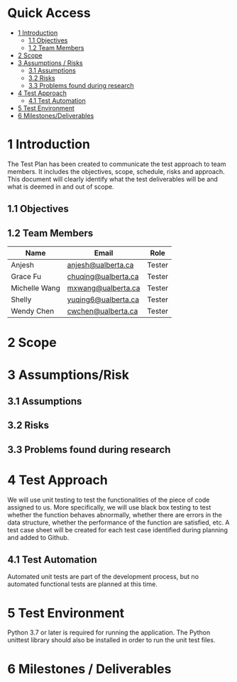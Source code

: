 # Quick Access

- [1 Introduction](#1-Introduction)
  - [1.1 Objectives](#11-objectives)
  - [1.2 Team Members](#12-Team-Members)
- [2 Scope](#2-Scope)
- [3 Assumptions / Risks](#3-assumptionsrisk)
  - [3.1 Assumptions](#31-Assumptions)
  - [3.2 Risks](#32-Risks)
  - [3.3 Problems found during research](#33-Problems-found-during-research)
- [4 Test Approach](#4-Test-Approach)
  - [4.1 Test Automation](#41-Test-Automation)
- [5 Test Environment](#5-Test-Environment)
- [6 Milestones/Deliverables](#6-milestones--deliverables)

# 1 Introduction

The Test Plan has been created to communicate the test approach to team members. It includes the objectives, scope, schedule, risks and approach. This document will clearly identify what the test deliverables will be and what is deemed in and out of scope.

## 1.1 Objectives

## 1.2 Team Members

| Name          | Email               | Role   |
| ------------- | ------------------- | ------ |
| Anjesh        | anjesh@ualberta.ca  | Tester |
| Grace Fu      | chuqing@ualberta.ca | Tester |
| Michelle Wang | mxwang@ualberta.ca  | Tester |
| Shelly        | yuqing6@ualberta.ca | Tester |
| Wendy Chen    | cwchen@ualberta.ca  | Tester |

# 2 Scope

# 3 Assumptions/Risk

## 3.1 Assumptions

## 3.2 Risks

## 3.3 Problems found during research

# 4 Test Approach

We will use unit testing to test the functionalities of the piece of code assigned to us. More specifically, we will use black box testing to test whether the function behaves abnormally, whether there are errors in the data structure, whether the performance of the function are satisfied, etc. A test case sheet will be created for each test case identified during planning and added to Github.

## 4.1 Test Automation

Automated unit tests are part of the development process, but no automated functional tests are planned at this time.

# 5 Test Environment

Python 3.7 or later is required for running the application. The Python unittest library should also be installed in order to run the unit test files.

# 6 Milestones / Deliverables
